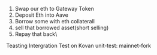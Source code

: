 1. Swap our eth to Gateway Token
2. Deposit Eth into Aave
3. Borrow some with eth collaterall
  1. sell that borrowed asset(short selling)
4. Repay that back\


 Teasting
 Intergration Test on Kovan
 unit-test: mainnet-fork